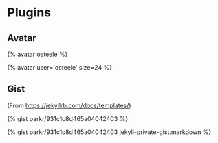 ---
---

# Plugins

## Avatar

{% avatar osteele %}

{% avatar user='osteele' size=24 %}

## Gist

(From <https://jekyllrb.com/docs/templates/>)

{% gist parkr/931c1c8d465a04042403 %}

{% gist parkr/931c1c8d465a04042403 jekyll-private-gist.markdown %}
